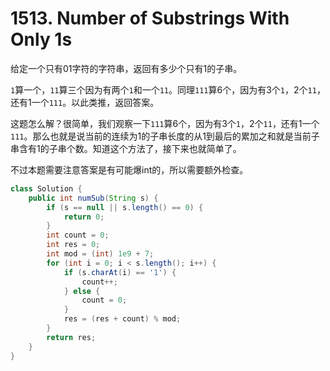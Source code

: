 # 1513. Number of Substrings With Only 1s

给定一个只有01字符的字符串，返回有多少个只有1的子串。

`1`算一个，`11`算三个因为有两个`1`和一个`11`。同理`111`算6个，因为有3个`1`，2个`11`，还有1一个`111`。以此类推，返回答案。

这题怎么解？很简单，我们观察一下`111`算6个，因为有3个`1`，2个`11`，还有1一个`111`。那么也就是说当前的连续为1的子串长度的从1到最后的累加之和就是当前子串含有1的子串个数。知道这个方法了，接下来也就简单了。

不过本题需要注意答案是有可能爆int的，所以需要额外检查。


```java
class Solution {
    public int numSub(String s) {
        if (s == null || s.length() == 0) {
            return 0;
        }
        int count = 0;
        int res = 0;
        int mod = (int) 1e9 + 7;
        for (int i = 0; i < s.length(); i++) {
            if (s.charAt(i) == '1') {
                count++;
            } else {
                count = 0;
            }
            res = (res + count) % mod;
        }
        return res;
    }
}
```
